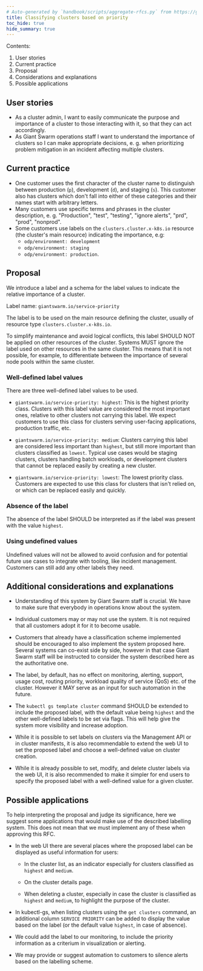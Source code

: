 ```yaml
---
# Auto-generated by `handbook/scripts/aggregate-rfcs.py` from https://github.com/giantswarm/rfc/tree/main/classify-cluster-priority - changes to this file will be overwritten
title: Classifying clusters based on priority
toc_hide: true
hide_summary: true
---
```


Contents:

1. User stories
2. Current practice
3. Proposal
4. Considerations and explanations
5. Possible applications

## User stories

- As a cluster admin, I want to easily communicate the purpose and importance of a cluster to those interacting with it, so that they can act accordingly.
- As Giant Swarm operations staff I want to understand the importance of clusters so I can make appropriate decisions, e. g. when prioritizing problem mitigation in an incident affecting multiple clusters.

## Current practice

- One customer uses the first character of the cluster name to distinguish between production (`p`), development (`d`), and staging (`s`). This customer also has clusters which don't fall into either of these categories and their names start with arbitrary letters.
- Many customers use specific terms and phrases in the cluster description, e. g. "Production", "test", "testing", "ignore alerts", "prd", "prod", "nonprod".
- Some customers use labels on the `clusters.cluster.x-k8s.io` resource (the cluster's main resource) indicating the importance, e.g:
    - `odp/environment: development`
    - `odp/environment: staging`
    - `odp/environment: production`.

## Proposal

We introduce a label and a schema for the label values to indicate the relative importance of a cluster.

Label name: `giantswarm.io/service-priority`

The label is to be used on the main resource defining the cluster, usually of resource type `clusters.cluster.x-k8s.io`.

To simplify maintenance and avoid logical conflicts, this label SHOULD NOT be applied on other resources of the cluster. Systems MUST ignore the label used on other resources in the same cluster. This means that it is not possible, for example, to differentiate between the importance of several node pools within the same cluster.

### Well-defined label values

There are three well-defined label values to be used.

- `giantswarm.io/service-priority: highest`: This is the highest priority class. Clusters with this label value are considered the most important ones, relative to other clusters not carrying this label. We expect customers to use this class for clusters serving user-facing applications, production traffic, etc.

- `giantswarm.io/service-priority: medium`: Clusters carrying this label are considered less important than `highest`, but still more important than clusters classified as `lowest`. Typical use cases would be staging clusters, clusters handling batch workloads, or development clusters that cannot be replaced easily by creating a new cluster.

- `giantswarm.io/service-priority: lowest`: The lowest priority class. Customers are expected to use this class for clusters that isn't relied on, or which can be replaced easily and quickly.

### Absence of the label

The absence of the label SHOULD be interpreted as if the label was present with the value `highest`.

### Using undefined values

Undefined values will not be allowed to avoid confusion and for potential future use cases to integrate with tooling, like incident management. Customers can still add any other labels they need.

## Additional considerations and explanations

- Understanding of this system by Giant Swarm staff is crucial. We have to make sure that everybody in operations know about the system.

- Individual customers may or may not use the system. It is not required that all customers adopt it for it to become usable.

- Customers that already have a classification scheme implemented should be encouraged to also implement the system proposed here. Several systems can co-exist side by side, however in that case Giant Swarm staff will be instructed to consider the system described here as the authoritative one.

- The label, by default, has no effect on monitoring, alerting, support, usage cost, routing priority, workload quality of service (QoS) etc. of the cluster. However it MAY serve as an input for such automation in the future.

- The `kubectl gs template cluster` command SHOULD be extended to include the proposed label, with the default value being `highest` and the other well-defined labels to be set via flags. This will help give the system more visibility and increase adoption.

- While it is possible to set labels on clusters via the Management API or in cluster manifests, it is also recommendable to extend the web UI to set the proposed label and choose a well-defined value on cluster creation.

- While it is already possible to set, modify, and delete cluster labels via the web UI, it is also recommended to make it simpler for end users to specify the proposed label with a well-defined value for a given cluster.

## Possible applications

To help interpreting the proposal and judge its significance, here we suggest some applications that would make use of the described labelling system. This does not mean that we must implement any of these when approving this RFC.

- In the web UI there are several places where the proposed label can be displayed as useful information for users:

    - In the cluster list, as an indicator especially for clusters classified as `highest` and `medium`.

    - On the cluster details page.

    - When deleting a cluster, especially in case the cluster is classified as `highest` and `medium`, to highlight the purpose of the cluster.

- In kubectl-gs, when listing clusters using the `get clusters` command, an additional column `SERVICE PRIORITY` can be added to display the value based on the label (or the default value `highest`, in case of absence).

- We could add the label to our monitoring, to include the priority information as a criterium in visualization or alerting.

- We may provide or suggest automation to customers to silence alerts based on the labelling scheme.
